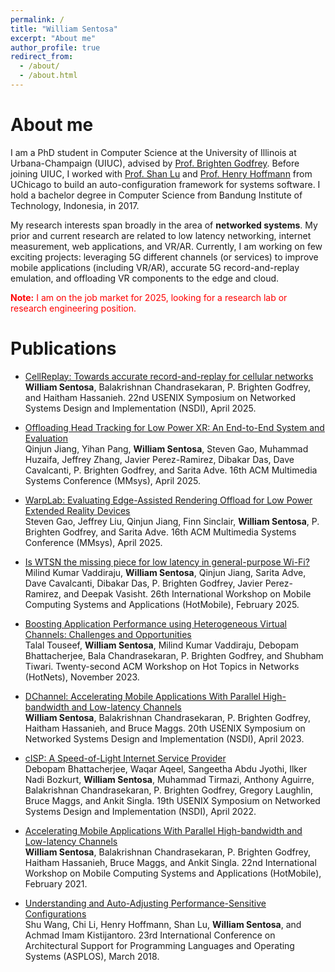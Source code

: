 ```yaml
---
permalink: /
title: "William Sentosa"
excerpt: "About me"
author_profile: true
redirect_from: 
  - /about/
  - /about.html
---
```


About me
======

I am a PhD student in Computer Science at the University of Illinois at Urbana-Champaign (UIUC), advised by [Prof. Brighten Godfrey](https://pbg.cs.illinois.edu). Before joining UIUC, I worked with [Prof. Shan Lu](http://people.cs.uchicago.edu/~shanlu/) and [Prof. Henry Hoffmann](http://people.cs.uchicago.edu/~hankhoffmann/) from UChicago to build an auto-configuration framework for systems software. I hold a bachelor degree in Computer Science from Bandung Institute of Technology, Indonesia, in 2017.  

My research interests span broadly in the area of **networked systems**. My prior and current research are related to low latency networking, internet measurement, web applications, and VR/AR. Currently, I am working on few exciting projects: leveraging 5G different channels (or services) to improve mobile applications (including VR/AR), accurate 5G record-and-replay emulation, and offloading VR components to the edge and cloud.

<span style="color:red">**Note:** I am on the job market for 2025, looking for a research lab or research engineering position.</span>

Publications
======

+ [CellReplay: Towards accurate record-and-replay for cellular networks]()    
  **William Sentosa**, Balakrishnan Chandrasekaran, P. Brighten Godfrey, and Haitham Hassanieh.
22nd USENIX Symposium on Networked Systems Design and Implementation (NSDI), April 2025.

+ [Offloading Head Tracking for Low Power XR: An End-to-End System and Evaluation]()    
  Qinjun Jiang, Yihan Pang, **William Sentosa**, Steven Gao, Muhammad Huzaifa, Jeffrey Zhang, Javier Perez-Ramirez, Dibakar Das, Dave Cavalcanti, P. Brighten Godfrey, and Sarita Adve.
16th ACM Multimedia Systems Conference (MMsys), April 2025.

+ [WarpLab: Evaluating Edge-Assisted Rendering Offload for Low Power Extended Reality Devices]()    
  Steven Gao, Jeffrey Liu, Qinjun Jiang, Finn Sinclair, **William Sentosa**, P. Brighten Godfrey, and Sarita Adve.
16th ACM Multimedia Systems Conference (MMsys), April 2025.

+ [Is WTSN the missing piece for low latency in general-purpose Wi-Fi?]()    
  Milind Kumar Vaddiraju, **William Sentosa**, Qinjun Jiang, Sarita Adve, Dave Cavalcanti, Dibakar Das, P. Brighten Godfrey, Javier Perez-Ramirez, and Deepak Vasisht.
26th International Workshop on Mobile Computing Systems and Applications (HotMobile), February 2025.

+ [Boosting Application Performance using Heterogeneous Virtual Channels: Challenges and Opportunities](https://pbg.cs.illinois.edu/papers/touseef23hvc.pdf)    
  Talal Touseef, **William Sentosa**, Milind Kumar Vaddiraju, Debopam Bhattacherjee, Bala Chandrasekaran, P. Brighten Godfrey, and Shubham Tiwari.
Twenty-second ACM Workshop on Hot Topics in Networks (HotNets), November 2023.

+ [DChannel: Accelerating Mobile Applications With Parallel High-bandwidth and Low-latency Channels](https://www.usenix.org/system/files/nsdi23-sentosa.pdf)    
  **William Sentosa**, Balakrishnan Chandrasekaran, P. Brighten Godfrey, Haitham Hassanieh, and Bruce Maggs.
20th USENIX Symposium on Networked Systems Design and Implementation (NSDI), April 2023.

+ [cISP: A Speed-of-Light Internet Service Provider](https://www.usenix.org/system/files/nsdi22-paper-bhattacherjee.pdf)  
  Debopam Bhattacherjee, Waqar Aqeel, Sangeetha Abdu Jyothi, Ilker Nadi Bozkurt, **William Sentosa**, Muhammad Tirmazi, Anthony Aguirre, Balakrishnan Chandrasekaran, P. Brighten Godfrey, Gregory Laughlin, Bruce Maggs, and Ankit Singla.
19th USENIX Symposium on Networked Systems Design and Implementation (NSDI), April 2022.

+ [Accelerating Mobile Applications With Parallel High-bandwidth and Low-latency Channels](https://dl.acm.org/doi/10.1145/3446382.3448357)  
  **William Sentosa**, Balakrishnan Chandrasekaran, P. Brighten Godfrey, Haitham Hassanieh, Bruce Maggs, and Ankit Singla.
22nd International Workshop on Mobile Computing Systems and Applications (HotMobile), February 2021.

+ [Understanding and Auto-Adjusting Performance-Sensitive Configurations](https://dl.acm.org/doi/10.1145/3173162.3173206)  
  Shu Wang, Chi Li, Henry Hoffmann, Shan Lu, **William Sentosa**, and Achmad Imam Kistijantoro.
23rd International Conference on Architectural Support for Programming Languages and Operating Systems (ASPLOS), March 2018.
